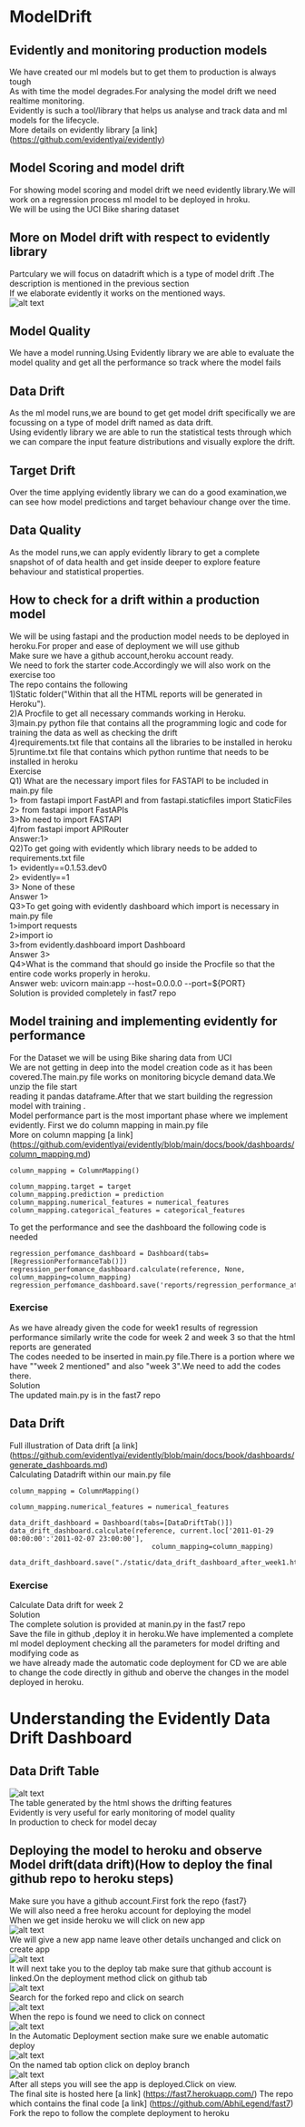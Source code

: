 # ModelDrift
## Evidently and monitoring production models
We have created our ml models but to get them to production is always tough <br />
As with time the model degrades.For analysing the model drift we need realtime monitoring. <br />
Evidently is such a tool/library that helps us analyse and track data and ml models for the lifecycle. <br />
More details on evidently library [a link] (https://github.com/evidentlyai/evidently) <br />
## Model Scoring and model drift
For showing model scoring and model drift we need evidently library.We will work on a regression process ml model to be deployed in hroku. <br />
We will be using the UCI Bike sharing dataset <br />
## More on Model drift with respect to evidently library
Partculary we will focus on datadrift which is a type of model drift .The description is mentioned in the previous section <br />
If we elaborate evidently it works on the mentioned ways. <br />
![alt text](https://github.com/AbhiLegend/ModelDrift/blob/main/model%20drift_images/ed.PNG) <br />
## Model Quality <br />
We have a model running.Using Evidently library we are able to evaluate the model quality and get all the performance so track where the model fails <br />
## Data Drift 
As the ml model runs,we are bound to get get model drift specifically we are focussing on a type of model drift named as data drift. <br />
Using evidently library we are able to run the statistical tests through which we can compare the input feature distributions and visually explore the drift. <br />
## Target Drift
Over the time applying evidently library we can do a good examination,we can see how model predictions and target behaviour change over the time. <br />
## Data Quality 
As the model runs,we can apply evidently library to get a complete snapshot of of data health and get inside deeper to explore feature behaviour and statistical properties.<br />


## How to check for a drift within a production model
We will be using fastapi and the production model needs to be deployed in heroku.For proper and ease of deployment we will use github <br />
Make sure we have a github account,heroku account ready. <br />
We need to fork the starter code.Accordingly we will also work on the exercise too <br />
The repo contains the following <br />
1)Static folder("Within that all the HTML reports will be generated in Heroku"). <br />
2)A Procfile to get all necessary commands working in Heroku. <br />
3)main.py python file that contains all the programming logic and code for training the data as well as checking the drift <br />
4)requirements.txt file that contains all the libraries to be installed in heroku <br />
5)runtime.txt file that contains which python runtime that needs to be installed in heroku <br />
Exercise <br />
Q1) What are the necessary import files for FASTAPI to be included in main.py file <br />
1> from fastapi import FastAPI and from fastapi.staticfiles import StaticFiles <br />
2> from fastapi import FastAPIs <br />
3>No need to import FASTAPI <br />
4)from fastapi import APIRouter <br />
Answer:1> <br />
Q2)To get going with evidently which library needs to be added to requirements.txt file <br />
1> evidently==0.1.53.dev0 <br />
2> evidently==1 <br />
3> None of these <br />
Answer 1>  <br />
Q3>To get going with evidently dashboard which import is necessary in main.py file <br />
1>import requests <br />
2>import io <br />
3>from evidently.dashboard import Dashboard <br />
Answer 3> <br />
Q4>What is the command that should go inside the Procfile so that the entire code works properly in heroku. <br />
Answer web: uvicorn main:app --host=0.0.0.0 --port=${PORT} <br />
Solution is provided completely in fast7 repo <br />
## Model training and implementing evidently for performance 
For the Dataset we will be using Bike sharing data from UCI <br />
We are not getting in deep into the model creation code as it has been covered.The main.py file works on monitoring bicycle demand data.We unzip the file start <br />
reading it pandas dataframe.After that we start building the regression model with training . <br />
Model performance part is the most important phase where we implement evidently.
First we do column mapping in main.py file <br />
More on column mapping [a link] (https://github.com/evidentlyai/evidently/blob/main/docs/book/dashboards/column_mapping.md) <br />

```
column_mapping = ColumnMapping()

column_mapping.target = target
column_mapping.prediction = prediction
column_mapping.numerical_features = numerical_features
column_mapping.categorical_features = categorical_features
```

To get the performance and see the dashboard the following code is needed <br />
```
regression_perfomance_dashboard = Dashboard(tabs=[RegressionPerformanceTab()])
regression_perfomance_dashboard.calculate(reference, None, column_mapping=column_mapping)
regression_perfomance_dashboard.save('reports/regression_performance_at_training.html')
```
 ### Exercise
As we have already given the code for week1 results of regression performance similarly write the code for week 2 and week 3 so that the html reports are generated <br />
The codes needed to be inserted in main.py file.There is a portion where we have ""week 2 mentioned" and also "week 3".We need to add the codes there. <br />
Solution <br />
The updated main.py is in the fast7 repo <br />
## Data Drift
Full illustration of Data drift [a link] (https://github.com/evidentlyai/evidently/blob/main/docs/book/dashboards/generate_dashboards.md) <br />
Calculating Datadrift within our main.py file <br />
```
column_mapping = ColumnMapping()

column_mapping.numerical_features = numerical_features

data_drift_dashboard = Dashboard(tabs=[DataDriftTab()])
data_drift_dashboard.calculate(reference, current.loc['2011-01-29 00:00:00':'2011-02-07 23:00:00'], 
                                   column_mapping=column_mapping)
                                   
data_drift_dashboard.save("./static/data_drift_dashboard_after_week1.html")
```

### Exercise  <br />
Calculate Data drift for week 2 <br />
Solution <br />
The complete solution is provided at manin.py in the fast7 repo <br />
Save the file in github ,deploy it in heroku.We have implemented a complete ml model deployment checking all the parameters for model drifting and modifying code as <br />
we have already made the automatic code deployment for CD we are able to change the code directly in github and oberve the changes in the model deployed in heroku. <br />









# Understanding the Evidently Data Drift Dashboard
## Data Drift Table
![alt text](https://github.com/AbhiLegend/ModelDrift/blob/main/model%20drift_images/df.PNG) <br />
The table generated by the html shows the drifting features <br />
Evidently is very useful for early monitoring of model quality <br />
In production to check for model decay <br />
## Deploying the model to heroku and observe Model drift(data drift)(How to deploy the final github repo to heroku steps)
Make sure you have a github account.First fork the repo {fast7} <br />
We will also need a free heroku account for deploying the model <br />
When we get inside heroku we will click on new app <br />
![alt text](https://github.com/AbhiLegend/ModelDrift/blob/main/model%20drift_images/1.PNG) <br />
We will give a new app name leave other details unchanged and click on create app <br />
![alt text](https://github.com/AbhiLegend/ModelDrift/blob/main/model%20drift_images/2.PNG) <br />
It will next take you to the deploy tab make sure that github account is linked.On the deployment method click on github tab <br />
![alt text](https://github.com/AbhiLegend/ModelDrift/blob/main/model%20drift_images/3.PNG) <br />
Search for the forked repo and click on search <br />
![alt text](https://github.com/AbhiLegend/ModelDrift/blob/main/model%20drift_images/4.PNG) <br />
When the repo is found we need to click on connect <br />
![alt text](https://github.com/AbhiLegend/ModelDrift/blob/main/model%20drift_images/5.PNG) <br />
In the Automatic Deployment section make sure we enable automatic deploy <br />
![alt text](https://github.com/AbhiLegend/ModelDrift/blob/main/model%20drift_images/6.PNG) <br />
On the named tab option click on deploy branch <br />
![alt text](https://github.com/AbhiLegend/ModelDrift/blob/main/model%20drift_images/7.PNG) <br />
After all steps you will see the app is deployed.Click on view. <br />
The final site is hosted here [a link] (https://fast7.herokuapp.com/)
The repo which contains the final code [a link] (https://github.com/AbhiLegend/fast7) Fork the repo to follow the complete deployment to heroku <br />
